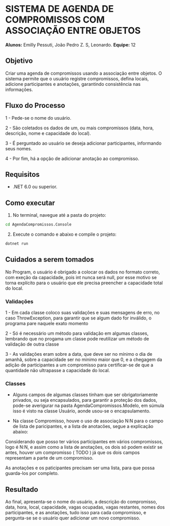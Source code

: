 # SISTEMA DE AGENDA DE COMPROMISSOS COM ASSOCIAÇÃO ENTRE OBJETOS

**Alunos:** Emilly Pessuti, João Pedro Z. S, Leonardo.
**Equipe:** 12

## Objetivo

Criar uma agenda de compromissos usando a associação entre objetos. O sistema permite que o usuário registre compromissos, defina locais, adicione participantes e anotações, garantindo consistência nas informações.

## Fluxo do Processo

1 - Pede-se o nome do usuário.

2 - São coletados os dados de um, ou mais compromissos (data, hora, descrição, nome e capacidade do local).

3 - É perguntado ao usuário se deseja adicionar participantes, informando seus nomes.

4 - Por fim, há a opção de adicionar anotação ao compromisso.

## Requisitos

- .NET 6.0 ou superior.

## Como executar

1. No terminal, navegue até a pasta do projeto:
```bash
cd AgendaCompromissos.Console
```
2. Execute o comando e abaixo e compile o projeto:
```bash
dotnet run
```

## Cuidados a serem tomados

No Program, o usuário é obrigado a colocar os dados no formato correto, com exeção da capacidade, pois int nunca será null, por esse motivo se torna explícito para o usuário que ele precisa preencher a capacidade total do local.

### Validações

1 - Em cada classe coloco suas validações e suas mensagens de erro, no caso ThrowException, para garantir que se algum dado for inválido, o programa pare naquele exato momento

2 - Só é necessário um método para validação em algumas classes, lembrando que no progama um classe pode reutilizar um método de validação de outra classe

3 - As validações eram sobre a data, que deve ser no mínimo o dia de amanhã, sobre a capacidade ser no minimo maior que 0, e a chegagem da adição de participantes a um compromisso para certificar-se de que a quantidade não ultrapasse a capacidade do local.

### Classes

- Alguns campos de algumas classes tinham que ser obrigatoriamente privados, ou seja encapsulados, para garantir a proteção dos dados, pode-se averigurar na pasta AgendaCompromissos.Modelo, em súmula isso é visto na classe Usuário, aonde usou-se o encapsulamento.

- Na classe Compromisso, houve o uso de associação N:N para o campo de lista de paricipantes, e a lista de anotacões, segue a explicação abaixo:

Considerando que posso ter vários participantes em vários compromissos, logo é N:N, e assim como a lista de anotações, os dois só podem existir se antes, houver um compromisso ( TODO ) já que os dois campos  representam a parte de um compromisso.

As anotações e os paticipantes precisam ser uma lista, para que possa guarda-los por completo.

## Resultado

Ao final, apresenta-se o nome do usuário, a descrição do compromisso, data, hora, local, capacidade, vagas ocupadas, vagas restantes, nomes dos participantes, e as anotações, tudo isso para cada compromisso, e pergunta-se se o usuário quer adicionar um novo compromisso.

